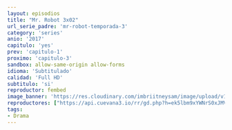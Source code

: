 ```yaml
---
layout: episodios
title: "Mr. Robot 3x02"
url_serie_padre: 'mr-robot-temporada-3'
category: 'series'
anio: '2017'
capitulo: 'yes'
prev: 'capitulo-1'
proximo: 'capitulo-3'
sandbox: allow-same-origin allow-forms
idioma: 'Subtitulado'
calidad: 'Full HD'
subtitulo: 'si'
reproductor: fembed
image_banner: 'https://res.cloudinary.com/imbriitneysam/image/upload/v1546988735/robot3-banner-min.jpg'
reproductores: ["https://api.cuevana3.io/rr/gd.php?h=ek5lbm9xYWNrS0xJMVp5b21KREk0dFBLbjVkaHhkRGdrOG1jbnBpUnhhS1ZzMnVyZXFXMXA5YVhoNW1HcmNYcnJzeDltR3pNMjhLeng1ZUJqZHVtdE1XU3FadVkyUT09"]
tags:
- Drama
---
```











